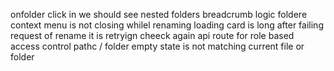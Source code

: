 <!-- renders folders -->
onfolder click in we should see nested folders 
breadcrumb logic
foldere context menu is not closing
whilel renaming loading card is long 
after failing request of rename it is retryign 
cheeck again api route for role based access control pathc / folder 
empty state is not matching current file or folder 